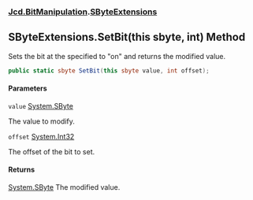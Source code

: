 ### [Jcd.BitManipulation](Jcd.BitManipulation.md 'Jcd.BitManipulation').[SByteExtensions](Jcd.BitManipulation.SByteExtensions.md 'Jcd.BitManipulation.SByteExtensions')

## SByteExtensions.SetBit(this sbyte, int) Method

Sets the bit at the specified to "on" and returns the modified value.

```csharp
public static sbyte SetBit(this sbyte value, int offset);
```
#### Parameters

<a name='Jcd.BitManipulation.SByteExtensions.SetBit(thissbyte,int).value'></a>

`value` [System.SByte](https://docs.microsoft.com/en-us/dotnet/api/System.SByte 'System.SByte')

The value to modify.

<a name='Jcd.BitManipulation.SByteExtensions.SetBit(thissbyte,int).offset'></a>

`offset` [System.Int32](https://docs.microsoft.com/en-us/dotnet/api/System.Int32 'System.Int32')

The offset of the bit to set.

#### Returns
[System.SByte](https://docs.microsoft.com/en-us/dotnet/api/System.SByte 'System.SByte')
The modified value.